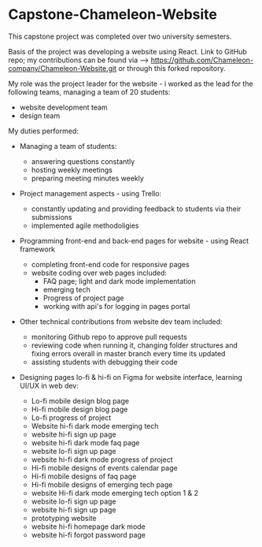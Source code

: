 # Capstone-Chameleon-Website

This capstone project was completed over two university semesters. 

Basis of the project was developing a website using React.
Link to GitHub repo; my contributions can be found via --> https://github.com/Chameleon-company/Chameleon-Website.git or through this forked repository.

My role was the project leader for the website - i worked as the lead for the following teams, managing a team of 20 students:
   - website development team
   - design team

My duties performed:
- Managing a team of students:
   - answering questions constantly
   - hosting weekly meetings
   - preparing meeting minutes weekly
  
- Project management aspects - using Trello:
   - constantly updating and providing feedback to students via their submissions
   - implemented agile methodoligies
   
- Programming front-end and back-end pages for website - using React framework
   - completing front-end code for responsive pages
   - website coding over web pages included:
     - FAQ page; light and dark mode implementation
     - emerging tech
     - Progress of project page
     - working with api's for logging in pages portal
- Other technical contributions from website dev team included:
    - monitoring Github repo to approve pull requests
    - reviewing code when running it, changing folder structures and fixing errors overall in master branch every time its updated
    - assisting students with debugging their code
       
- Designing pages lo-fi & hi-fi on Figma for website interface, learning UI/UX in web dev:
    - Lo-fi mobile design blog page
    - Hi-fi mobile design blog page
    - Lo-fi progress of project
    - Website hi-fi dark mode emerging tech
    - website hi-fi sign up page
    - website hi-fi dark mode faq page
    - website lo-fi sign up page
    - website hi-fi dark mode progress of project
    - Hi-fi mobile designs of events calendar page
    - Hi-fi mobile designs of faq page
    - Hi-fi mobile designs of emerging tech page
    - website Hi-fi dark mode emerging tech option 1 & 2
    - website lo-fi sign up page
    - website hi-fi sign up page
    - prototyping website
    - website hi-fi homepage dark mode
    - website hi-fi forgot password page 

